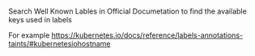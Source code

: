 # 

Search Well Known Lables in Official Documetation to find the available keys used in labels


For example 
https://kubernetes.io/docs/reference/labels-annotations-taints/#kubernetesiohostname